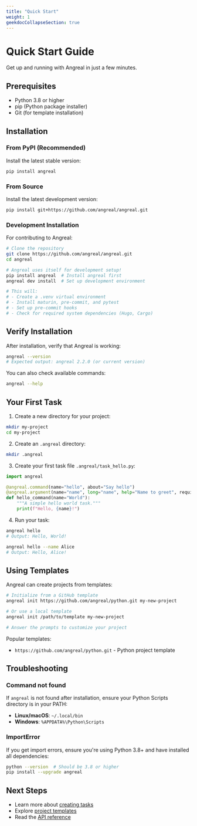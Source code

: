 ```yaml
---
title: "Quick Start"
weight: 1
geekdocCollapseSection: true
---
```


# Quick Start Guide

Get up and running with Angreal in just a few minutes.

## Prerequisites

- Python 3.8 or higher
- pip (Python package installer)
- Git (for template installation)

## Installation

### From PyPI (Recommended)

Install the latest stable version:

```bash
pip install angreal
```

### From Source

Install the latest development version:

```bash
pip install git+https://github.com/angreal/angreal.git
```

### Development Installation

For contributing to Angreal:

```bash
# Clone the repository
git clone https://github.com/angreal/angreal.git
cd angreal

# Angreal uses itself for development setup!
pip install angreal  # Install angreal first
angreal dev install  # Set up development environment

# This will:
# - Create a .venv virtual environment
# - Install maturin, pre-commit, and pytest
# - Set up pre-commit hooks
# - Check for required system dependencies (Hugo, Cargo)
```

## Verify Installation

After installation, verify that Angreal is working:

```bash
angreal --version
# Expected output: angreal 2.2.0 (or current version)
```

You can also check available commands:

```bash
angreal --help
```

## Your First Task

1. Create a new directory for your project:

```bash
mkdir my-project
cd my-project
```

2. Create an `.angreal` directory:

```bash
mkdir .angreal
```

3. Create your first task file `.angreal/task_hello.py`:

```python
import angreal

@angreal.command(name="hello", about="Say hello")
@angreal.argument(name="name", long="name", help="Name to greet", required=False)
def hello_command(name="World"):
    """A simple hello world task."""
    print(f"Hello, {name}!")
```

4. Run your task:

```bash
angreal hello
# Output: Hello, World!

angreal hello --name Alice
# Output: Hello, Alice!
```

## Using Templates

Angreal can create projects from templates:

```bash
# Initialize from a GitHub template
angreal init https://github.com/angreal/python.git my-new-project

# Or use a local template
angreal init /path/to/template my-new-project

# Answer the prompts to customize your project
```

Popular templates:
- `https://github.com/angreal/python.git` - Python project template

## Troubleshooting

### Command not found
If `angreal` is not found after installation, ensure your Python Scripts directory is in your PATH:
- **Linux/macOS**: `~/.local/bin`
- **Windows**: `%APPDATA%\Python\Scripts`

### ImportError
If you get import errors, ensure you're using Python 3.8+ and have installed all dependencies:
```bash
python --version  # Should be 3.8 or higher
pip install --upgrade angreal
```

## Next Steps

- Learn more about [creating tasks](/angreal/how-to-guides/create-a-task)
- Explore [project templates](/angreal/tutorials)
- Read the [API reference](/angreal/reference)
